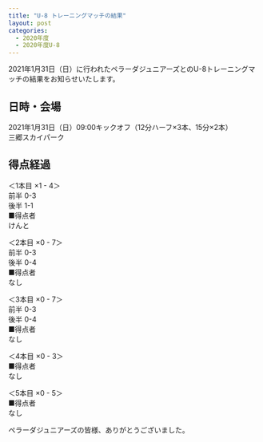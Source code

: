 ```yaml
---
title: "U-8 トレーニングマッチの結果"
layout: post
categories:
  - 2020年度
  - 2020年度U-8
---
```


2021年1月31日（日）に行われたペラーダジュニアーズとのU-8トレーニングマッチの結果をお知らせいたします。

## 日時・会場

2021年1月31日（日）09:00キックオフ（12分ハーフ×3本、15分×2本）<br>
三郷スカイパーク

## 得点経過

＜1本目 ×1 - 4＞<br>
前半 0-3<br>
後半 1-1<br>
■得点者<br>
けんと

＜2本目 ×0 - 7＞<br>
前半 0-3<br>
後半 0-4<br>
■得点者<br>
なし

＜3本目 ×0 - 7＞<br>
前半 0-3<br>
後半 0-4<br>
■得点者<br>
なし

＜4本目 ×0  - 3＞<br>
■得点者<br>
なし

＜5本目 ×0 - 5＞<br>
■得点者<br>
なし


ペラーダジュニアーズの皆様、ありがとうございました。
